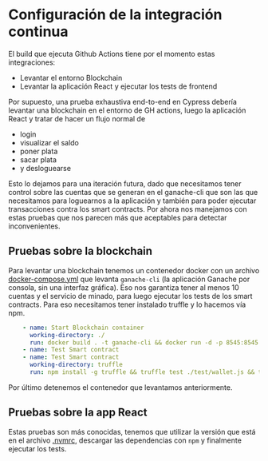 # Configuración de la integración continua

El build que ejecuta Github Actions tiene por el momento estas integraciones:

- Levantar el entorno Blockchain
- Levantar la aplicación React y ejecutar los tests de frontend

Por supuesto, una prueba exhaustiva end-to-end en Cypress debería levantar una blockchain en el entorno de GH actions, luego la aplicación React y tratar de hacer un flujo normal de

- login
- visualizar el saldo
- poner plata
- sacar plata
- y desloguearse

Esto lo dejamos para una iteración futura, dado que necesitamos tener control sobre las cuentas que se generan en el ganache-cli que son las que necesitamos para loguearnos a la aplicación y también para poder ejecutar transacciones contra los smart contracts. Por ahora nos manejamos con estas pruebas que nos parecen más que aceptables para detectar inconvenientes.

## Pruebas sobre la blockchain

Para levantar una blockchain tenemos un contenedor docker con un archivo [docker-compose.yml](./../docker/docker-compose.yml) que levanta `ganache-cli` (la aplicación Ganache por consola, sin una interfaz gráfica). Eso nos garantiza tener al menos 10 cuentas y el servicio de minado, para luego ejecutar los tests de los smart contracts. Para eso necesitamos tener instalado truffle y lo hacemos vía npm.

```yml
    - name: Start Blockchain container
      working-directory: ./
      run: docker build . -t ganache-cli && docker run -d -p 8545:8545 ganache-cli
    - name: Test Smart contract
    - name: Test Smart contract
      working-directory: truffle
      run: npm install -g truffle && truffle test ./test/wallet.js && truffle test ./test/auth.js
```

Por último detenemos el contenedor que levantamos anteriormente.

## Pruebas sobre la app React

Estas pruebas son más conocidas, tenemos que utilizar la versión que está en el archivo [.nvmrc](./../monedero-react/.nvmrc), descargar las dependencias con `npm` y finalmente ejecutar los tests.


